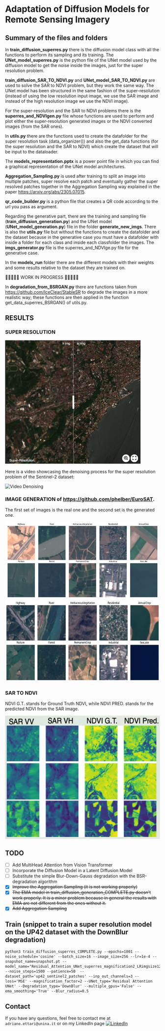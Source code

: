 # Adaptation of Diffusion Models for Remote Sensing Imagery

## Summary of the files and folders 
In **train_diffusion_superres.py** there is the diffusion model class with all the functions to perform its sampling and its training. The **UNet_model_superres.py** is the python file of the UNet model used by the diffusion model to get the noise inside the images, just for the super resolution problem.

**train_diffusion_SAR_TO_NDVI.py** and **UNet_model_SAR_TO_NDVI.py** are used to solve the SAR to NDVI problem, but they work the same way. The UNet model has been structured in the same fashion of the super-resolution (instead of using the low resolution input image, we use the SAR image and instead of the high resolution image we use the NDVI image).

For the super-resolution and the SAR to NDVI problems there is the **superres_and_NDVIgen.py** file whose functions are used to perform and plot either the super-resolution generated images or the NDVI converted images (from the SAR ones).

In **utils.py** there are the functions used to create the datafolder for the super resolution task (data_organizer()) and also the get_data functions (for the super resolution and the SAR to NDVI) which create the dataset that will be input to the dataloader.

The **models_representation.pptx** is a power point file in which you can find a graphical representation of the UNet model architectures. 

**Aggregation_Sampling.py** is used after training to split an image into multiple patches, super resolve each patch and eventually gather the super resolved patches together in the Aggregation Sampling way explained in the paper https://arxiv.org/abs/2305.07015. 

**qr_code_builder.py** is a python file that creates a QR code according to the url you pass as argument.

Regarding the generative part, there are the training and sampling file (**train_diffusion_generation.py**) and the UNet model (**UNet_model_generation.py**) file in the folder **generate_new_imgs**. There is also the **utils.py** file but without the 
functions to create the datafolder and the dataset because in the generative case you must have a datafolder with inside a folder for each class and inside each classfolder the images. The **imgs_generator.py** file is the superres_and_NDVIge.py file for the generative case.


In the **models_run** folder there are the different models with their weights and some results relative to the dataset they are trained on. 

🚧🚧🚧🚧🚧  WORK IN PROGRESS 🚧🚧🚧🚧🚧

In **degradation_from_BSRGAN.py** there are functions taken from https://github.com/IceClear/StableSR to degrade the images in a more realistic way; these functions are then applied in the function get_data_superres_BSRGAN() of utils.py.  
<!-- In the folder **multihead_attention** there are files to implement the multihead attention mechanism in the UNet model instead of the simple attention. -->

## RESULTS

### SUPER RESOLUTION

[<img src="assets/imgsli_up42.png" height="400px"/>](https://imgsli.com/Mjc2NjAw)

Here is a video showcasing the denoising process for the super resolution problem of the Sentinel-2 dataset:

![Video Denoising](https://github.com/AdrianoEttari/DiffusionRemoteSensing/blob/main/assets/UP42_SUPERRESOLUTION/DownBlur/up42_superresolution.gif)

### IMAGE GENERATION of https://github.com/phelber/EuroSAT. 
The first set of images is the real one and the second set is the generated one.

<img src="assets/EuroSat_real.png" height="250px"/>
<img src="assets/EuroSat_predictions.png" height="265px"/>

### SAR TO NDVI

NDVI G.T. stands for Ground Truth NDVI, while NDVI PRED. stands for the predicted NDVI from the SAR image.

<img src="assets/SAR_to_NDVI.png" height="400px"/>

## TODO
- [ ] Add MultiHead Attention from Vision Transformer 
- [ ] Incorporate the Diffusion Model in a Latent Diffusion Model
- [ ] Substitute the simple Blur-Down-Gauss degradation with the BSR-degradation algorithm
- [x] ~~Improve the Aggregation Sampling (it is not working properly)~~
- [x] ~~The EMA model in train_diffusion_generation_COMPLETE.py doesn't work properly. It is a minor problem because in general the results with EMA are not different from the ones without it.~~
- [x] ~~Add Aggregation Sampling~~

## Train (snippet to train a super resolution model on the UP42 dataset with the DownBlur degradation)
```
python3 train_diffusion_superres_COMPLETE.py --epochs=1001 --noise_schedule='cosine' --batch_size=16 --image_size=256 --lr=1e-4 --snapshot_name=snapshot.pt --model_name="Residual_Attention_UNet_superres_magnification2_LRimgsize128_up42_sentinel2_patches_downblur" --noise_steps=1500 --patience=50  --dataset_path='up42_sentinel2_patches' --inp_out_channels=3 --loss='MSE' --magnification_factor=2 --UNet_type='Residual Attention UNet' --Degradation_type='DownBlur' --multiple_gpus='False' --ema_smoothing='True' --Blur_radius=0.5
```
## Contact
If you have any questions, feel free to contact me at `adriano.ettari@unina.it` or on my LinkedIn page [![LinkedIn](https://img.shields.io/badge/LinkedIn-%230077B5.svg?logo=linkedin&logoColor=white)](https://www.linkedin.com/in/adriano-ettari-b8741b21b/)

